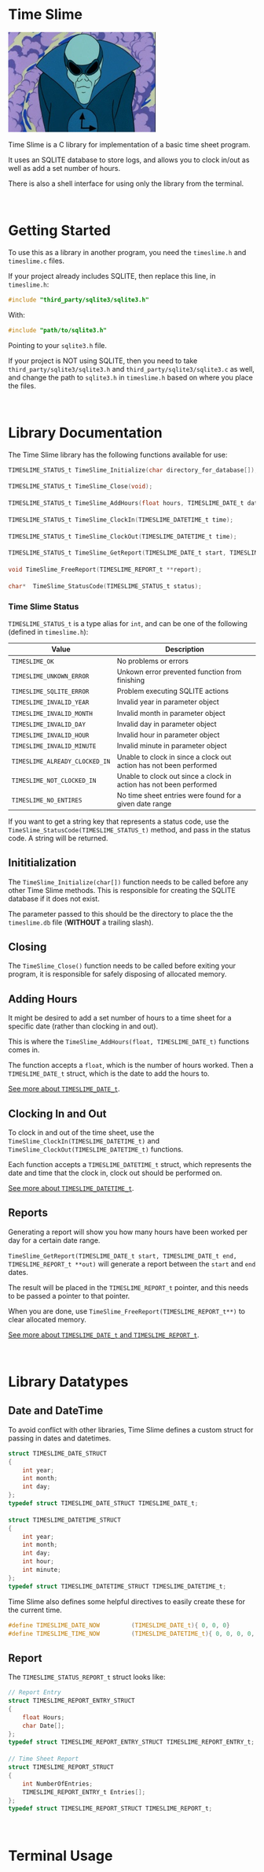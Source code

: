 # **Time Slime**
[![Time Slime](extras/images/Time_Slime.jpg)](http://scoobydoo.wikia.com/wiki/Time_Slime)

Time Slime is a C library for implementation of a basic time sheet program.

It uses an SQLITE database to store logs, and allows you to clock in/out as well as add a set number of hours.

There is also a shell interface for using only the library from the terminal.

&nbsp;

# Getting Started

To use this as a library in another program, you need the `timeslime.h` and `timeslime.c` files.

If your project already includes SQLITE, then replace this line, in `timeslime.h`:
```C
#include "third_party/sqlite3/sqlite3.h"
```
With:
```C
#include "path/to/sqlite3.h"
```
Pointing to your `sqlite3.h` file.

If your project is NOT using SQLITE, then you need to take `third_party/sqlite3/sqlite3.h` and `third_party/sqlite3/sqlite3.c` as well,
and change the path to `sqlite3.h` in `timeslime.h` based on where you place the files.

&nbsp;

# Library Documentation

The Time Slime library has the following functions available for use:
```c
TIMESLIME_STATUS_t TimeSlime_Initialize(char directory_for_database[]);

TIMESLIME_STATUS_t TimeSlime_Close(void);

TIMESLIME_STATUS_t TimeSlime_AddHours(float hours, TIMESLIME_DATE_t date);

TIMESLIME_STATUS_t TimeSlime_ClockIn(TIMESLIME_DATETIME_t time);

TIMESLIME_STATUS_t TimeSlime_ClockOut(TIMESLIME_DATETIME_t time);

TIMESLIME_STATUS_t TimeSlime_GetReport(TIMESLIME_DATE_t start, TIMESLIME_DATE_t end, TIMESLIME_REPORT_t **out);

void TimeSlime_FreeReport(TIMESLIME_REPORT_t **report);

char*  TimeSlime_StatusCode(TIMESLIME_STATUS_t status);
```

### Time Slime Status
`TIMESLIME_STATUS_t` is a type alias for `int`, and can be one of the following (defined in `timeslime.h`):

|Value|Description|
|-----|------------|
|`TIMESLIME_OK`|No problems or errors|
|`TIMESLIME_UNKOWN_ERROR`|Unkown error prevented function from finishing|
|`TIMESLIME_SQLITE_ERROR`|Problem executing SQLITE actions|
|`TIMESLIME_INVALID_YEAR`|Invalid year in parameter object|
|`TIMESLIME_INVALID_MONTH`|Invalid month in parameter object|
|`TIMESLIME_INVALID_DAY`|Invalid day in parameter object|
|`TIMESLIME_INVALID_HOUR`|Invalid hour in parameter object|
|`TIMESLIME_INVALID_MINUTE`|Invalid minute in parameter object|
|`TIMESLIME_ALREADY_CLOCKED_IN`|Unable to clock in since a clock out action has not been performed|
|`TIMESLIME_NOT_CLOCKED_IN`|Unable to clock out since a clock in action has not been performed|
|`TIMESLIME_NO_ENTIRES`|No time sheet entries were found for a given date range|

If you want to get a string key that represents a status code,
use the `TimeSlime_StatusCode(TIMESLIME_STATUS_t)` method, and pass in the status code. A string will be returned.

## Inititialization
The `TimeSlime_Initialize(char[])` function needs to be called before any other Time Slime methods. This is responsible for creating the SQLITE database if it does not exist.

The parameter passed to this should be the directory to place the the `timeslime.db` file (**WITHOUT** a trailing slash).

## Closing
The `TimeSlime_Close()` function needs to be called before exiting your program, it is responsible for safely disposing of allocated memory.


## Adding Hours
It might be desired to add a set number of hours to a time sheet for a specific date (rather than clocking in and out).

This is where the `TimeSlime_AddHours(float, TIMESLIME_DATE_t)` functions comes in.

The function accepts a `float`, which is the number of hours worked. Then a `TIMESLIME_DATE_t` struct, which is the date to add the hours to.

[See more about `TIMESLIME_DATE_t`](#library-datatypes).

## Clocking In and Out
To clock in and out of the time sheet, use the `TimeSlime_ClockIn(TIMESLIME_DATETIME_t)` and `TimeSlime_ClockOut(TIMESLIME_DATETIME_t)` functions.

Each function accepts a `TIMESLIME_DATETIME_t` struct, which represents the date and time that the clock in, clock out should be performed on.

[See more about `TIMESLIME_DATETIME_t`](#library-datatypes).


## Reports
Generating a report will show you how many hours have been worked per day for a certain date range.

`TimeSlime_GetReport(TIMESLIME_DATE_t start, TIMESLIME_DATE_t end, TIMESLIME_REPORT_t **out)`
will generate a report between the `start` and `end` dates.

The result will be placed in the `TIMESLIME_REPORT_t` pointer, and this needs to be passed a pointer to that pointer.

When you are done, use `TimeSlime_FreeReport(TIMESLIME_REPORT_t**)` to clear allocated memory.

[See more about `TIMESLIME_DATE_t` and `TIMESLIME_REPORT_t`](#library-datatypes).

&nbsp;

# Library Datatypes

## Date and DateTime
To avoid conflict with other libraries, Time Slime defines a custom struct for passing in
dates and datetimes.

```c
struct TIMESLIME_DATE_STRUCT
{
    int year;
    int month;
    int day;
};
typedef struct TIMESLIME_DATE_STRUCT TIMESLIME_DATE_t;

struct TIMESLIME_DATETIME_STRUCT
{
    int year;
    int month;
    int day;
    int hour;
    int minute;
};
typedef struct TIMESLIME_DATETIME_STRUCT TIMESLIME_DATETIME_t;
```

Time Slime also defines some helpful directives to easily create these for the current time.

```c
#define TIMESLIME_DATE_NOW         (TIMESLIME_DATE_t){ 0, 0, 0}
#define TIMESLIME_TIME_NOW         (TIMESLIME_DATETIME_t){ 0, 0, 0, 0, 0 }
```

## Report
The `TIMESLIME_STATUS_REPORT_t` struct looks like:
```c
// Report Entry
struct TIMESLIME_REPORT_ENTRY_STRUCT
{
    float Hours;
    char Date[];
};
typedef struct TIMESLIME_REPORT_ENTRY_STRUCT TIMESLIME_REPORT_ENTRY_t;

// Time Sheet Report
struct TIMESLIME_REPORT_STRUCT
{
    int NumberOfEntries;
    TIMESLIME_REPORT_ENTRY_t Entries[];
};
typedef struct TIMESLIME_REPORT_STRUCT TIMESLIME_REPORT_t;
```


&nbsp;

# Terminal Usage
